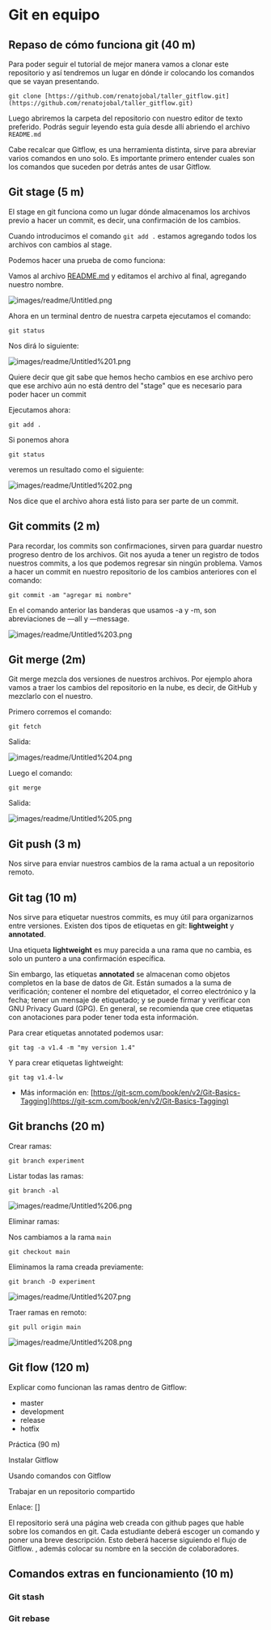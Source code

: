 # Git en equipo

## Repaso de cómo funciona git (40 m)

Para poder seguir el tutorial de mejor manera vamos a clonar este repositorio y así tendremos un lugar en dónde ir colocando los comandos que se vayan presentando.

`git clone [https://github.com/renatojobal/taller_gitflow.git](https://github.com/renatojobal/taller_gitflow.git)`

Luego abriremos la carpeta del repositorio con nuestro editor de texto preferido. Podrás seguir leyendo esta guía desde allí abriendo el archivo `README.md`

Cabe recalcar que Gitflow, es una herramienta distinta, sirve para abreviar varios comandos en uno solo. Es importante primero entender cuales son los comandos que suceden por detrás antes de usar Gitflow.

## Git stage (5 m)

El stage en git funciona como un lugar dónde almacenamos los archivos previo a hacer un commit, es decir, una confirmación de los cambios.

Cuando introducimos el comando `git add .` estamos agregando todos los archivos con cambios al stage.

Podemos hacer una prueba de como funciona:

Vamos al archivo [README.md](http://readme.md) y editamos el archivo al final, agregando nuestro nombre.

![images/readme/Untitled.png](images/readme/Untitled.png)

Ahora en un terminal dentro de nuestra carpeta ejecutamos el comando:

`git status`

Nos dirá lo siguiente:

![images/readme/Untitled%201.png](images/readme/Untitled%201.png)

Quiere decir que git sabe que hemos hecho cambios en ese archivo pero que ese archivo aún no está dentro del "stage" que es necesario para poder hacer un commit

Ejecutamos ahora:

`git add .`

Si ponemos ahora 

`git status`

veremos un resultado como el siguiente:

![images/readme/Untitled%202.png](images/readme/Untitled%202.png)

Nos dice que el archivo ahora está listo para ser parte de un commit.

## Git commits (2 m)

Para recordar, los commits son confirmaciones, sirven para guardar nuestro progreso dentro de los archivos. Git nos ayuda a tener un registro de todos nuestros commits, a los que podemos regresar sin ningún problema. Vamos a hacer un commit en nuestro repositorio de los cambios anteriores con el comando:

`git commit -am "agregar mi nombre"`

En el comando anterior las banderas que usamos -a y -m, son abreviaciones de —all y —message.

![images/readme/Untitled%203.png](images/readme/Untitled%203.png)

## Git merge (2m)

Git merge mezcla dos versiones de nuestros archivos. Por ejemplo ahora vamos a traer los cambios del repositorio en la nube, es decir, de GitHub y mezclarlo con el nuestro.

Primero corremos el comando:

`git fetch`

Salida:

![images/readme/Untitled%204.png](images/readme/Untitled%204.png)

Luego el comando:

`git merge`

Salida:

![images/readme/Untitled%205.png](images/readme/Untitled%205.png)

## Git push (3 m)

Nos sirve para enviar nuestros cambios de la rama actual a un repositorio remoto.

## Git tag (10 m)

Nos sirve para etiquetar nuestros commits, es muy útil para organizarnos entre versiones. Existen dos tipos de etiquetas en git: **lightweight** y **annotated**.

Una etiqueta **lightweight** es muy parecida a una rama que no cambia, es solo un puntero a una confirmación específica.

Sin embargo, las etiquetas **annotated** se almacenan como objetos completos en la base de datos de Git. Están sumados a la suma de verificación; contener el nombre del etiquetador, el correo electrónico y la fecha; tener un mensaje de etiquetado; y se puede firmar y verificar con GNU Privacy Guard (GPG). En general, se recomienda que cree etiquetas con anotaciones para poder tener toda esta información.

Para crear etiquetas annotated podemos usar:

`git tag -a v1.4 -m "my version 1.4"`

Y para crear etiquetas lightweight:

`git tag v1.4-lw`

- Más información en: [https://git-scm.com/book/en/v2/Git-Basics-Tagging](https://git-scm.com/book/en/v2/Git-Basics-Tagging)

## Git branchs (20 m)

Crear ramas:

`git branch experiment`

Listar todas las ramas:

`git branch -al`

![images/readme/Untitled%206.png](images/readme/Untitled%206.png)

Eliminar ramas:

Nos cambiamos a la rama `main`

`git checkout main`

Eliminamos la rama creada previamente:

`git branch -D experiment`

![images/readme/Untitled%207.png](images/readme/Untitled%207.png)

Traer ramas en remoto:

`git pull origin main`

![images/readme/Untitled%208.png](images/readme/Untitled%208.png)

## Git flow (120 m)

Explicar como funcionan las ramas dentro de Gitflow:

- master
- development
- release
- hotfix

Práctica (90 m)

Instalar Gitflow

Usando comandos con Gitflow

Trabajar en un repositorio compartido

Enlace: []

El repositorio será una página web creada con github pages que hable sobre los comandos en git. Cada estudiante deberá escoger un comando y poner una breve descripción. Esto deberá hacerse siguiendo el flujo de Gitflow. , además colocar su nombre en la sección de colaboradores.

## Comandos extras en funcionamiento (10 m)

### Git stash

### Git rebase